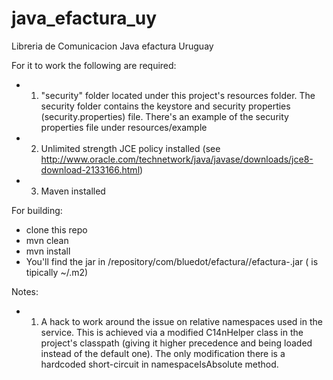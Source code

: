 # java_efactura_uy
Libreria de Comunicacion Java efactura Uruguay 


For it to work the following are required:<br>
 * 1. "security" folder located under this project's resources folder. The security folder contains the keystore and security properties (security.properties) file. There's an example of the security properties file under resources/example<br>
 * 2. Unlimited strength JCE policy installed (see http://www.oracle.com/technetwork/java/javase/downloads/jce8-download-2133166.html)<br>
 * 3. Maven installed


For building:<br>
* clone this repo 
* mvn clean
* mvn install
* You'll find the jar in <mavenHome>/repository/com/bluedot/efactura/<version>/efactura-<version>.jar (<mavenHome> is tipically ~/.m2)

Notes:
 * 1. A hack to work around the issue on relative namespaces used in the service. This is achieved via a modified C14nHelper class in the project's classpath (giving it higher precedence and being loaded instead of the default one). The only modification there is a hardcoded short-circuit in namespaceIsAbsolute method.
